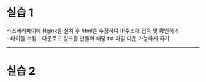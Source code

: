 # 실습 1
<p> 라즈베리파이에 Nginx을 설치 후 html을 수정하여 IP주소에 접속 및 확인하기 <br>
- 타이틀 수정
- 다운로드 링크를 만들어 해당 txt 파일 다운 가능하게 하기
</p>

---

# 실습 2
<p> </p>
